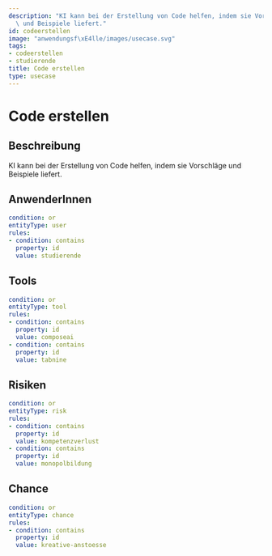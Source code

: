 ```yaml
---
description: "KI kann bei der Erstellung von Code helfen, indem sie Vorschl\xE4ge\
  \ und Beispiele liefert."
id: codeerstellen
image: "anwendungsf\xE4lle/images/usecase.svg"
tags:
- codeerstellen
- studierende
title: Code erstellen
type: usecase
---
```



# Code erstellen

## Beschreibung

KI kann bei der Erstellung von Code helfen, indem sie Vorschläge und Beispiele liefert.

## AnwenderInnen

```yaml
condition: or
entityType: user
rules:
- condition: contains
  property: id
  value: studierende
```



## Tools

```yaml
condition: or
entityType: tool
rules:
- condition: contains
  property: id
  value: composeai
- condition: contains
  property: id
  value: tabnine
```



## Risiken

```yaml
condition: or
entityType: risk
rules:
- condition: contains
  property: id
  value: kompetenzverlust
- condition: contains
  property: id
  value: monopolbildung
```



## Chance

```yaml
condition: or
entityType: chance
rules:
- condition: contains
  property: id
  value: kreative-anstoesse
```

